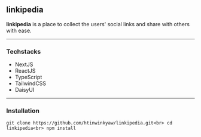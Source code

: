 ## linkipedia
**linkipedia** is a place to collect the users' social links and share with others with ease.

---

### Techstacks
- NextJS
- ReactJS
- TypeScript
- TailwindCSS
- DaisyUI

---

### Installation
`
  git clone https://github.com/htinwinkyaw/linkipedia.git<br>
  cd linkipedia<br>
  npm install
`
